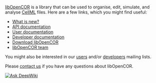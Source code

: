 [libOpenCOR](https://opencor.ws/libopencor/) is a library that can be used to organise, edit, simulate, and analyse [CellML](https://cellml.org/) files. Here are a few links, which you might find useful:

- [What is new?](https://opencor.ws/libopencor/whatIsNew.html)
- [API documentation](https://opencor.ws/libopencor/api/index.html)
- [User documentation](https://opencor.ws/libopencor/user/index.html)
- [Developer documentation](https://opencor.ws/libopencor/developer/index.html)
- [Download libOpenCOR](https://opencor.ws/libopencor/downloads/index.html)
- [libOpenCOR team](https://opencor.ws/libopencor/team.html)

You might also be interested in our [users](https://groups.google.com/forum/#!forum/opencor-users) and/or [developers](https://groups.google.com/forum/#!forum/opencor-developers) mailing lists.

Please [contact us](https://opencor.ws/libopencor/contactUs.html) if you have any questions about libOpenCOR.

[![Ask DeepWiki](https://deepwiki.com/badge.svg)](https://deepwiki.com/opencor/libopencor)
